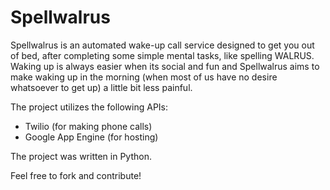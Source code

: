 # Spellwalrus

Spellwalrus is an automated wake-up call service designed to get you out of bed, after completing some simple mental tasks, like spelling WALRUS. Waking up is always easier when its social and fun and Spellwalrus aims to make waking up in the morning (when most of us have no desire whatsoever to get up) a little bit less painful.

The project utilizes the following APIs:
  - Twilio (for making phone calls)
  - Google App Engine (for hosting)

The project was written in Python.

Feel free to fork and contribute!